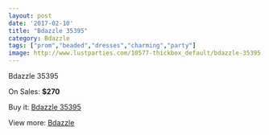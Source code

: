 ```yaml
---
layout: post
date: '2017-02-10'
title: "Bdazzle 35395"
category: Bdazzle
tags: ["prom","beaded","dresses","charming","party"]
image: http://www.lustparties.com/10577-thickbox_default/bdazzle-35395.jpg
---
```

Bdazzle 35395

On Sales: **$270**
<a href="https://www.lustparties.com/en/bdazzle/3585-bdazzle-35395.html"><amp-img layout="responsive" width="600" height="600" src="//www.lustparties.com/10577-thickbox_default/bdazzle-35395.jpg" alt="Bdazzle 35395 0" /></a>
<a href="https://www.lustparties.com/en/bdazzle/3585-bdazzle-35395.html"><amp-img layout="responsive" width="600" height="600" src="//www.lustparties.com/10578-thickbox_default/bdazzle-35395.jpg" alt="Bdazzle 35395 1" /></a>

Buy it: [Bdazzle 35395](https://www.lustparties.com/en/bdazzle/3585-bdazzle-35395.html "Bdazzle 35395")

View more: [Bdazzle](https://www.lustparties.com/en/14-bdazzle "Bdazzle")
